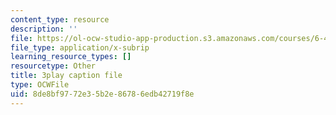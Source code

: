 ```yaml
---
content_type: resource
description: ''
file: https://ol-ocw-studio-app-production.s3.amazonaws.com/courses/6-451-principles-of-digital-communication-ii-spring-2005/8de8bf9772e35b2e86786edb42719f8e_HwGd1CPfIYk.vtt
file_type: application/x-subrip
learning_resource_types: []
resourcetype: Other
title: 3play caption file
type: OCWFile
uid: 8de8bf97-72e3-5b2e-8678-6edb42719f8e
---
```

